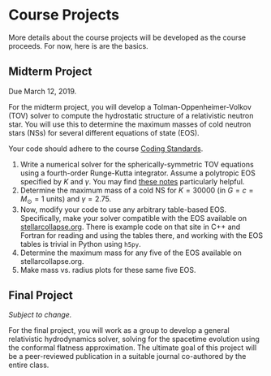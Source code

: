 # Course Projects

More details about the course projects will be developed as the course proceeds. For now, here is are the basics.

## Midterm Project

Due March 12, 2019.

For the midterm project, you will develop a Tolman-Oppenheimer-Volkov (TOV) solver to compute the hydrostatic structure of a relativistic neutron star. You will use this to determine the maximum masses of cold neutron stars (NSs) for several different equations of state (EOS).

Your code should adhere to the course [Coding Standards](coding.md). 

1. Write a numerical solver for the spherically-symmetric TOV equations using a fourth-order Runge-Kutta integrator. Assume a polytropic EOS specified by $K$ and $\gamma$. You may find [these notes](notes/TOV_Notes.pdf) particularly helpful.
2. Determine the maximum mass of a cold NS for $K=30000$ (in $G=c=M_\odot=1$ units) and $\gamma=2.75$. 
3. Now, modify your code to use any arbitrary table-based EOS. Specifically, make your solver compatible with the EOS available on [stellarcollapse.org](https://stellarcollapse.org/equationofstate). There is example code on that site in C++ and Fortran for reading and using the tables there, and working with the EOS tables is trivial in Python using `h5py`. 
4. Determine the maximum mass for any five of the EOS available on stellarcollapse.org. 
5. Make mass vs. radius plots for these same five EOS. 

## Final Project

_Subject to change._

For the final project, you will work as a group to develop a general relativistic hydrodynamics solver, solving for the spacetime evolution using the conformal flatness approximation. The ultimate goal of this project will be a peer-reviewed publication in a suitable journal co-authored by the entire class. 